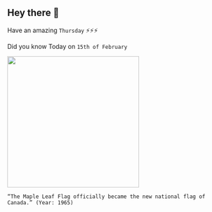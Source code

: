 ## Hey there 👋
Have an amazing `Thursday` ⚡⚡⚡

Did you know Today on `15th of February`
 
 [<img src="https://www.canada.ca/content/dam/pch/images/services/flag-canada/canada-flag-letters-patent.jpg" width="300" />](https://www.canada.ca/en/canadian-heritage/services/flag-canada-history.html#:~:text=The%20new%20maple%20leaf%20flag,public%20ceremony%20on%20Parliament%20Hill.) 
 ```
“The Maple Leaf Flag officially became the new national flag of Canada.” (Year: 1965)
```
